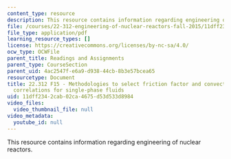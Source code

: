 ```yaml
---
content_type: resource
description: This resource contains information regarding engineering of nuclear reactors.
file: /courses/22-312-engineering-of-nuclear-reactors-fall-2015/11dff2342cab02ca4675d53d533d8984_MIT22_312F15_hand_spf.pdf
file_type: application/pdf
learning_resource_types: []
license: https://creativecommons.org/licenses/by-nc-sa/4.0/
ocw_type: OCWFile
parent_title: Readings and Assignments
parent_type: CourseSection
parent_uid: 4ac2547f-e6a9-d938-44cb-8b3e57bcea65
resourcetype: Document
title: 22.312 F15 - Methodologies to select friction factor and convective heat transfer
  correlations for single-phase fluids
uid: 11dff234-2cab-02ca-4675-d53d533d8984
video_files:
  video_thumbnail_file: null
video_metadata:
  youtube_id: null
---
```

This resource contains information regarding engineering of nuclear reactors.